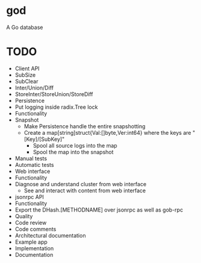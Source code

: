 god
===

A Go database

# TODO

* Client API
 * SubSize
 * SubClear
 * Inter/Union/Diff
 * StoreInter/StoreUnion/StoreDiff
* Persistence
 * Put logging inside radix.Tree lock
 * Functionality
  * Snapshot
	 * Make Persistence handle the entire snapshotting
	  * Create a map[string]struct{Val:[]byte,Ver:int64} where the keys are "[Key]/[SubKey]"
		* Spool all source logs into the map
		* Spool the map into the snapshot
 * Manual tests
 * Automatic tests
* Web interface
 * Functionality
  * Diagnose and understand cluster from web interface
	* See and interact with content from web interface
* jsonrpc API
 * Functionality
  * Export the DHash.[METHODNAME] over jsonrpc as well as gob-rpc
* Quality
 * Code review
 * Code comments
 * Architectural documentation
* Example app
 * Implementation
 * Documentation


